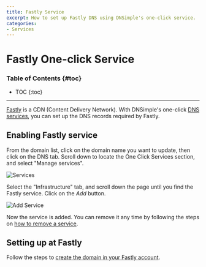 ```yaml
---
title: Fastly Service
excerpt: How to set up Fastly DNS using DNSimple's one-click service.
categories:
- Services
---
```


# Fastly One-click Service

### Table of Contents {#toc}

* TOC
{:toc}

---

[Fastly](http://www.fastly.com) is a CDN (Content Delivery Network). With DNSimple's one-click [DNS services](/categories/services/), you can set up the DNS records required by Fastly.

 
## Enabling Fastly service

From the domain list, click on the domain name you want to update, then click on the DNS tab. Scroll down to locate the One Click Services section, and select "Manage services".

![Services](/files/services-dns-page-add.png)

Select the "Infrastructure" tab, and scroll down the page until you find the Fastly service. Click on the *Add* button.

![Add Service](/files/services-fastly.png)

Now the service is added. You can remove it any time by following the steps on [how to remove a service](/articles/services/#removing-services).


## Setting up at Fastly

Follow the steps to [create the domain in your Fastly account](https://docs.fastly.com/en/guides/working-with-domains).
